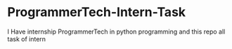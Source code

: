 # ProgrammerTech-Intern-Task
I Have internship ProgrammerTech in python programming and this repo all task of intern

